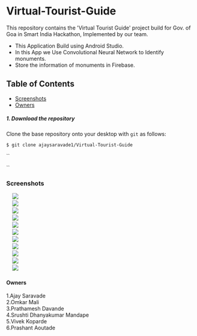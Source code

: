 # Virtual-Tourist-Guide
This repository contains the 'Virtual Tourist Guide' project build for Gov. of Goa in Smart India Hackathon, Implemented by our team.
- This Application Build using Android Studio.
- In this App we Use Convolutional Neural Network to Identify monuments.
- Store the information of monuments in Firebase.

## Table of Contents
* [Screenshots](#Screenshots)
* [Owners](#Owners)

##### 1. Download the repository

Clone the base repository onto your desktop with `git` as follows:
```console
$ git clone ajaysaravade1/Virtual-Tourist-Guide
```

``

``


### Screenshots
&nbsp;&nbsp;&nbsp;&nbsp;![](/home.png)<br>
&nbsp;&nbsp;&nbsp;&nbsp;![](/login.png)<br>
&nbsp;&nbsp;&nbsp;&nbsp;![](/info.png)<br>
&nbsp;&nbsp;&nbsp;&nbsp;![](/activities.png)<br>
&nbsp;&nbsp;&nbsp;&nbsp;![](/snap.png)<br>
&nbsp;&nbsp;&nbsp;&nbsp;![](/snapinfo.png)<br>
&nbsp;&nbsp;&nbsp;&nbsp;![](/services.png)<br>
&nbsp;&nbsp;&nbsp;&nbsp;![](/serviceinfo.png)<br>
&nbsp;&nbsp;&nbsp;&nbsp;![](/searchbylabel.png)<br>
&nbsp;&nbsp;&nbsp;&nbsp;![](/rating.png)<br>
&nbsp;&nbsp;&nbsp;&nbsp;![](/profile.png)<br>


#### Owners
 1.Ajay Saravade<br>
 2.Omkar Mali<br>
 3.Prathamesh Davande<br>
 4.Srushti Dhanyakumar Mandape <br>
 5.Vivek Koparde<br>
 6.Prashant Aoutade<br>
